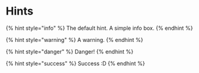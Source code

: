 # Hints

{% hint style="info" %}
The default hint. A simple info box.
{% endhint %}

{% hint style="warning" %}
A warning.
{% endhint %}

{% hint style="danger" %}
Danger!
{% endhint %}

{% hint style="success" %}
Success :D
{% endhint %}
